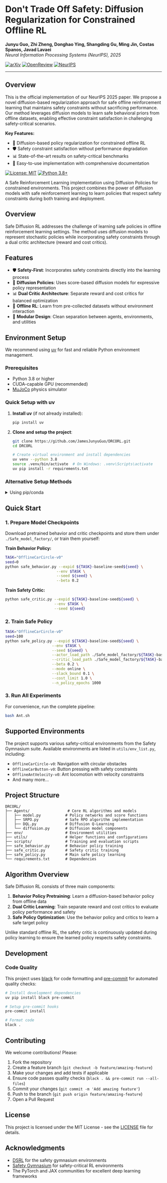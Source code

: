 
# Don't Trade Off Safety: Diffusion Regularization for Constrained Offline RL

**Junyu Guo, Zhi Zheng, Donghao Ying, Shangding Gu, Ming Jin, Costas Spanos, Javad Lavaei**  
*Neural Information Processing Systems (NeurIPS), 2025*

[![arXiv](https://img.shields.io/badge/arXiv-2502.12391-b31b1b.svg)](https://arxiv.org/abs/2502.12391) [![OpenReview](https://img.shields.io/badge/OpenReview-DRCORL-blue)](https://openreview.net/forum?id=eSIRst0WVy)
[![NeurIPS](https://img.shields.io/badge/NeurIPS-2025%20Poster-4b8bbe.svg)](https://neurips.cc/virtual/2025/poster/116918)


---

## Overview

This is the official implementation of our NeurIPS 2025 paper. We propose a novel diffusion-based regularization approach for safe offline reinforcement learning that maintains safety constraints without sacrificing performance. Our method leverages diffusion models to learn safe behavioral priors from offline datasets, enabling effective constraint satisfaction in challenging safety-critical scenarios.

**Key Features:**
- 🎯 Diffusion-based policy regularization for constrained offline RL
- 🛡️ Safety constraint satisfaction without performance degradation
- 📊 State-of-the-art results on safety-critical benchmarks
- 🚀 Easy-to-use implementation with comprehensive documentation

[![License: MIT](https://img.shields.io/badge/License-MIT-yellow.svg)](https://opensource.org/licenses/MIT)
[![Python 3.8+](https://img.shields.io/badge/python-3.8+-blue.svg)](https://www.python.org/downloads/release/python-380/)

A Safe Reinforcement Learning implementation using Diffusion Policies for constrained environments. This project combines the power of diffusion models with safe reinforcement learning to learn policies that respect safety constraints during both training and deployment.

## Overview

Safe Diffusion RL addresses the challenge of learning safe policies in offline reinforcement learning settings. The method uses diffusion models to represent stochastic policies while incorporating safety constraints through a dual critic architecture (reward and cost critics).

## Features

- 🛡️ **Safety-First**: Incorporates safety constraints directly into the learning process
- 🎯 **Diffusion Policies**: Uses score-based diffusion models for expressive policy representation
- 📊 **Dual Critic Architecture**: Separate reward and cost critics for balanced optimization
- 🏃 **Offline RL**: Learn from pre-collected datasets without environment interaction
- 🔧 **Modular Design**: Clean separation between agents, environments, and utilities

## Environment Setup

We recommend using [uv](https://github.com/astral-sh/uv) for fast and reliable Python environment management.

### Prerequisites

- Python 3.8 or higher
- CUDA-capable GPU (recommended)
- [MuJoCo](https://github.com/deepmind/mujoco) physics simulator

### Quick Setup with uv

1. **Install uv** (if not already installed):
   ```bash
   pip install uv
   ```

2. **Clone and setup the project**:
   ```bash
   git clone https://github.com/JamesJunyuGuo/DRCORL.git
   cd DRCORL
   
   # Create virtual environment and install dependencies
   uv venv --python 3.8
   source .venv/bin/activate  # On Windows: .venv\Scripts\activate
   uv pip install -r requirements.txt
   ```

<!-- 3. **Install DSRL** (required dependency):
   ```bash
   uv pip install dsrl
   # OR install from source
   git clone https://github.com/liuzuxin/DSRL.git
   cd DSRL && uv pip install -e . && cd ..
   ``` -->

### Alternative Setup Methods

<details>
<summary>Using pip/conda</summary>

```bash
# Using pip
python -m venv DRCORL_env
source DRCORL_env/bin/activate  # On Windows: DRCORL_env\Scripts\activate
pip install -r requirements.txt

# Using conda
conda create -n DRCORL python=3.8
conda activate DRCORL
pip install -r requirements.txt
```
</details>

## Quick Start

### 1. Prepare Model Checkpoints

Download pretrained behavior and critic checkpoints and store them under `./Safe_model_factory/`, or train them yourself:

**Train Behavior Policy:**
```bash
TASK="OfflineCarCircle-v0"
seed=0
python safe_behavior.py --expid ${TASK}-baseline-seed${seed} \
                       --env $TASK \
                       --seed ${seed} \
                       --beta 0.2
```

**Train Safety Critic:**
```bash
python safe_critic.py --expid ${TASK}-baseline-seed${seed} \
                      --env $TASK \
                      --seed ${seed}
```

### 2. Train Safe Policy

```bash
TASK="OfflineCarCircle-v0"
seed=100
python safe_policy.py --expid ${TASK}-baseline-seed${seed} \
                     --env $TASK \
                     --seed ${seed} \
                     --actor_load_path ./Safe_model_factory/${TASK}-baseline-seed${seed}/behavior_ckpt200.pth \
                     --critic_load_path ./Safe_model_factory/${TASK}-baseline-seed${seed}/ \
                     --beta 0.2 \
                     --mode online \
                     --slack_bound 0.1 \
                     --cost_limit 1.0 \
                     --n_policy_epochs 1000
```

### 3. Run All Experiments

For convenience, run the complete pipeline:
```bash
bash Ant.sh
```

## Supported Environments

The project supports various safety-critical environments from the Safety Gymnasium suite. Available environments are listed in `utils/env_list.py`, including:

- `OfflineCarCircle-v0`: Navigation with circular obstacles
- `OfflineCarButton-v0`: Button pressing with safety constraints
- `OfflineAntVelocity-v0`: Ant locomotion with velocity constraints
- And many more...

## Project Structure

```
DRCORL/
├── Agents/                 # Core RL algorithms and models
│   ├── model.py           # Policy networks and score functions
│   ├── SRPO.py            # Safe RPO algorithm implementation
│   ├── DQL.py             # Diffusion Q-Learning
│   └── diffusion.py       # Diffusion model components
├── env/                   # Environment utilities
├── utils/                 # Helper functions and configurations
├── scripts/               # Training and evaluation scripts
├── safe_behavior.py       # Behavior policy training
├── safe_critic.py         # Safety critic training
├── safe_policy.py         # Main safe policy learning
└── requirements.txt       # Dependencies
```

## Algorithm Overview

Safe Diffusion RL consists of three main components:

1. **Behavior Policy Pretraining**: Learn a diffusion-based behavior policy from offline data
2. **Dual Critic Learning**: Train separate reward and cost critics to evaluate policy performance and safety
3. **Safe Policy Optimization**: Use the behavior policy and critics to learn a safe target policy

Unlike standard offline RL, the safety critic is continuously updated during policy learning to ensure the learned policy respects safety constraints.

## Development

### Code Quality

This project uses [black](https://github.com/psf/black) for code formatting and [pre-commit](https://pre-commit.com/) for automated quality checks:

```bash
# Install development dependencies
uv pip install black pre-commit

# Setup pre-commit hooks
pre-commit install

# Format code
black .
```

## Contributing

We welcome contributions! Please:

1. Fork the repository
2. Create a feature branch (`git checkout -b feature/amazing-feature`)
3. Make your changes and add tests if applicable
4. Ensure code passes quality checks (`black . && pre-commit run --all-files`)
5. Commit your changes (`git commit -m 'Add amazing feature'`)
6. Push to the branch (`git push origin feature/amazing-feature`)
7. Open a Pull Request

<!-- ## Citation

If you use this code in your research, please cite:

```bibtex

``` -->

## License

This project is licensed under the MIT License - see the [LICENSE](LICENSE) file for details.

## Acknowledgments

- [DSRL](https://github.com/liuzuxin/DSRL) for the safety gymnasium environments
- [Safety Gymnasium](https://github.com/PKU-Alignment/safety-gymnasium) for safety-critical RL environments
- The PyTorch and JAX communities for excellent deep learning frameworks
